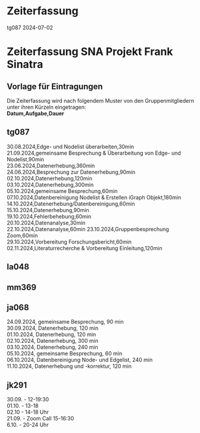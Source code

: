 Zeiterfassung
================
tg087
2024-07-02

# Zeiterfassung SNA Projekt Frank Sinatra

## Vorlage für Eintragungen 

Die Zeiterfassung wird nach folgendem Muster von den Gruppenmitgliedern
unter ihren Kürzeln eingetragen:<br> 
**Datum,Aufgabe,Dauer**

## tg087
30.08.2024,Edge- und Nodelist überarbeiten,30min  
21.09.2024,gemeinsame Besprechung & Überarbeitung von Edge- und Nodelist,90min  
23.06.2024,Datenerhebung,360min  
24.06.2024,Besprechung zur Datenerhebung,90min  
02.10.2024,Datenerhebung,120min  
03.10.2024,Datenerhebung,300min  
05.10.2024,gemeinsame Besprechung,60min  
07.10.2024,Datenbereinigung Nodelist & Erstellen iGraph Objekt,180min  
14.10.2024,Datenerhebung/Datenbereinigung,60min
15.10.2024,Datenerhebung,90min  
19.10.2024,Fehlerbehebung,60min  
20.10.2024,Datenanalyse,30min  
22.10.2024,Datenanalyse,60min
23.10.2024,Gruppenbesprechung Zoom,60min  
29.10.2024,Vorbereitung Forschungsbericht,60min  
02.11.2024,Literaturrecherche & Vorbereitung Einleitung,120min  


## la048

## mm369

## ja068

24.09.2024, gemeinsame Besprechung, 90 min  
30.09.2024, Datenerhebung, 120 min  
01.10.2024, Datenerhebung, 120 min  
02.10.2024, Datenerhebung, 300 min  
03.10.2024, Datenerhebung, 240 min  
05.10.2024, gemeinsame Besprechung, 60 min  
06.10.2024, Datenbereinigung Node- und Edgelist, 240 min  
11.10.2024, Datenerhebung und -korrektur, 120 min  

## jk291
30.09. - 12-19:30   
01.10. - 13-18  
02.10 - 14-18 Uhr  
21.09. - Zoom Call 15-16:30  
6.10. - 20-24 Uhr   
